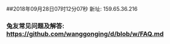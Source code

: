 ##2018年09月28日07时12分07秒 新址: 159.65.36.216
### 兔友常见问题及解答: https://github.com/wanggonging/d/blob/w/FAQ.md
